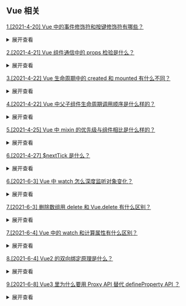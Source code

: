## Vue 相关

[1.[2021-4-20] Vue 中的事件修饰符和按键修饰符有哪些？ ](https://github.com/HJY-xh/plantTrees/issues/165)

<details>
<summary>展开查看</summary>
<pre>

### 事件修饰符

vue 提倡的是在方法中只有对数据的处理，所以提供了事件修饰符用于 DOM 的事件处理，常用的事件修饰符有以下几个：

-   . stop：阻止冒泡
-   . prevent：阻止默认事件的发生
-   . capture：捕获冒泡
-   . self：将事件绑定到自身，只有自身才能触发，通常用于避免冒泡事件的影响
-   . once：设置事件只能触发一次，比如按钮的点击等
-   . passive：该修饰符大概意思用于对 DOM 的默认事件进行性能优化，根据官网的例子比如超出最大范围的滚动条滚动的
-   . native：在父组件中给子组件绑定一个原生的事件，就将子组件变成了普通的 HTML 标签，不加'. native'事件是无法触 发的

### 按键修饰符

**官方给出的修饰符：**

```
.enter => // enter键
.tab => // tab键
.delete (捕获“删除”和“退格”按键) => // 删除键
.esc => // 取消键
.space => // 空格键
.up => // 上
.down => // 下
.left => // 左
.right => // 右
```

**自定义按键修饰符：**

```
// 可以使用 `v-on:keyup.f1`
Vue.config.keyCodes.f1 = 112
```

**系统辅助按键：**
仅在以下修饰符对应的按键被按下时，才会触发鼠标或键盘事件监听器

```
.ctrl
.alt
.shift
.meta
```

</pre>
</details>

[2.[2021-4-21] Vue 组件通信中的 props 检验是什么？](https://github.com/HJY-xh/plantTrees/issues/169)

<details>
<summary>展开查看</summary>
<pre>

### 为什么会有 props 校验？

想象一下当有一个人要使用组件的时候，他可能对于其要接受的参数有什么要求并不是很清楚，因此传入的参数可能会在开发子组件的人的意料之外，程序就会发生错误，就像我们在函数调用之前先检查一下函数一样，props 也可以进行一个预先检查。

平时调用函数的时候在函数开头的地方都是一坨糊糊的参数检查，这种写法很不好了，所有后来就有了校验器模式，校验器模式就是指把在函数开头的对参数校验的部分提取出来作为一个公共的部分来管理，让某个函数或方法来专门负责校验，当类型不正确的时候就抛个异常或者根本不去调用这个函数，很多框架设计时都是这么设计的（Spring MVC、Struts2 等等），props 也提供了这个功能，想一下如果没有这个功能的话，为了保证正确性我们可能需要在每次使用 props 属性之前都写一坨代码来检查。校验器最大的好处就是大多数情况下我们只需要声明我需要什么样的数据，让校验器检查好了再塞给我。

### 1.type

可以使用 type 来声明这个参数可以接受的数据的类型，语法示例：

    props: {
        num: Number
    }

**type 可接受多个类型：**

    props: {
        num: [Number, String]
    }

**type 可指定的类型**

-   String

-   Number

-   Boolean

-   Function

-   Object

-   Array

-   Symbol

### 2.required

可以使用 required 选项来声明这个参数是否必须传入：

    props: {
        num: {
            type: Number,
            required: true
        }
    }

### 3.default

使用 default 选项来指定当父组件未传入参数时 props 变量的默认值：

    props: {
        num: {
            type: Number,
            default: 123
        }
    }

**注意：当 type 的类型为 Array 或者 Object 的时候 default 必须是一个函数！**

    props: {
        num: {
            type: Array,
            default: function(){
                return ['12', '123'];
            }
        }
    }

### 4.validator

当校验规则很复杂，默认提供的校验规则无法满足的时候可以使用自定义函数来校验:

    props: {
        num: {
            validator: function(value){
                return value>=0 && value<=123;
            }
        }
    }

</pre>
</details>

[3.[2021-4-22] Vue 生命周期中的 created 和 mounted 有什么不同？](https://github.com/HJY-xh/plantTrees/issues/170)

<details>
<summary>展开查看</summary>
<pre>

### created

将 Vue 实例初始化，为仅存在于 Js 模型中的一个内存变量，并没有开始渲染

### mounted

组件在网页上真正的绘制完成后的状态，大部分情况下都是在 mounted 里编写方法

</pre>
</details>

[4.[2021-4-22] Vue 中父子组件生命周期调用顺序是什么样的？](https://github.com/HJY-xh/plantTrees/issues/171)

<details>
<summary>展开查看</summary>
<pre>

-   加载渲染的过程

父 beforeCreate->父 created->父 beforeMount->子 beforeCreate->子 created->子 beforeMount->子 mounted->父 mounted

-   子组件更新过程

父 beforeUpdate -> 子 beforeUpdate -> 子 updated -> 父 updated

-   父组件更新过程

父 beforeUpdate -> 父 updated

-   销毁过程

父 beforeDestroy -> 子 beforeDestroy -> 子 destroyed -> 父 destroyed

</pre>
</details>

[5.[2021-4-25] Vue 中 mixin 的优先级与组件相比是什么样的？](https://github.com/HJY-xh/plantTrees/issues/182)

<details>
<summary>展开查看</summary>
<pre>

### mixin 混入

-   **组件**中的 data 与 methods 优先级高于**mixin**中的 data 与 methods
-   生命周期函数，先执行 mixin 里面的，再执行组件里面的（都会执行）
-   自定义的属性，组件中的属性优先级高于 mixin 属性的优先级（可通过 `app.config.optionMergeStrategies.XXX` 重新配置）

</pre>
</details>

[6.[2021-4-27] $nextTick 是什么？](https://github.com/HJY-xh/plantTrees/issues/185)

<details>
<summary>展开查看</summary>
<pre>

看一下以下代码：

```
<template>
  <div id="app">
    <ul ref="ul1">
        <li v-for="(item, index) in list" :key="index">
            {{item}}
        </li>
    </ul>
    <button @click="addItem">添加一项</button>
  </div>
</template>

//下面为script中代码

data() {
      return {
        list: ['a', 'b', 'c']
      }
  },
  methods: {
    addItem() {
        this.list.push(`${Date.now()}`);
        this.list.push(`${Date.now()}`);
        this.list.push(`${Date.now()}`);
        //查看li个数
        const ulElem = this.$refs.ul1
        console.log( ulElem.childNodes.length )
  }
```

该部分效果图如下：
![img](https://github.com/HJY-xh/plantTrees/blob/master/Image/%E8%AF%84%E8%AE%BA%E5%8C%BA%E5%9B%BE%E7%89%87/issues_185/1.png)
点击**添加一项**后，会在列表中新增加三项：
![img](https://github.com/HJY-xh/plantTrees/blob/master/Image/%E8%AF%84%E8%AE%BA%E5%8C%BA%E5%9B%BE%E7%89%87/issues_185/2.png)
按理来说，新添加三个`li`之后，method 中在控制台输出`ul`的`childNodes`应该是 6 才对，从图中也能清晰地看出有 6 个`li`。很可惜，控制台输出的并不是 6：
![img](https://github.com/HJY-xh/plantTrees/blob/master/Image/%E8%AF%84%E8%AE%BA%E5%8C%BA%E5%9B%BE%E7%89%87/issues_185/3.png)

### 为什么会这样呢？

因为 Vue 是**异步渲染**，data 改变之后，DOM 并不会立刻渲染。那如果想要按照我们理解的那样输出 6，该怎么办呢？此时就应该使用$nextTick：

```
this.$nextTick(() => {
    // 获取 DOM 元素
    const ulElem = this.$refs.ul1
    console.log( ulElem.childNodes.length )
})
```

此时就是输出 6 了：
![img](https://github.com/HJY-xh/plantTrees/blob/master/Image/%E8%AF%84%E8%AE%BA%E5%8C%BA%E5%9B%BE%E7%89%87/issues_185/4.png)

### 总结

$nextTick 会等待 DOM 渲染完再回调，而且注意一点，页面渲染时会将 data 的修改做整合，多次 data 修改只会渲染一次

</pre>
</details>

[6.[2021-6-3] Vue 中 watch 怎么深度监听对象变化？](https://github.com/HJY-xh/plantTrees/issues/277)

<details>
<summary>展开查看</summary>
<pre>

**将 deep 设置成 ture 即可，代码如下：**

```
let vm = new Vue({
    el: "#app",
    data: {
        msg: {name: "北京"},
    },
    watch: {
        msg: {
            handler(newMsg, oldMsg){
                console.log(newMsg);
            },
            immediate: true,
            deep: true  //深度监听
        }
    }
```

</pre>
</details>

[7.[2021-6-3] 删除数组用 delete 和 Vue.delete 有什么区别？](https://github.com/HJY-xh/plantTrees/issues/278)

<details>
<summary>展开查看</summary>
<pre>

-   **delete**：只是被删除数组成员变为 empty/undefined，其他元素键值不变。
-   **Vue.delete**：直接删了数组成员，并改变了数组的键值（对象是响应式的，确保删除能触发更新视图，这个方法主要用于避开 Vue 不能检测到属性被删除的限制）

</pre>
</details>

[7.[2021-6-4] Vue 中的 watch 和计算属性有什么区别？](https://github.com/HJY-xh/plantTrees/issues/281)

<details>
<summary>展开查看</summary>
<pre>

> 通俗情况下，既能用 computed 实现又可以用 watch 监听来实现的功能，推荐用 computed，重点在于 computed 的**缓存功能**。

-   `computed` 属性是用来声明式地描述一个值依赖了其他的值，当所依赖的值或者变量改变时，计算属性也会跟着改变
-   `watch` 监听的是已经在 data 中定义的变量，当该变量变化时，会触发 watch 中的方法

</pre>
</details>

[8.[2021-6-4] Vue2 的双向绑定原理是什么？](https://github.com/HJY-xh/plantTrees/issues/282)

<details>
<summary>展开查看</summary>
<pre>

Vue 数据双向绑定是通过数据劫持结合发布者-订阅者模式的方式来实现的。利用了 `Object.defineProperty()` 这个方法重新定义了对象获取属性值（get）和设置属性值（set）。

</pre>
</details>

[9.[2021-6-8] Vue3 里为什么要用 Proxy API 替代 defineProperty API ？](https://github.com/HJY-xh/plantTrees/issues/289)

<details>
<summary>展开查看</summary>
<pre>

-

### defineProperty 最大的局限性是它只能针对单例属性进行监听

Vue2.x 中的响应式实现正是基于`defineProperty`中的`descriptor`对`data`中的属性做了遍历` + 递归，为每个属性设置了 getter、setter。

这也就是为什么 Vue 只能对 data 中预定义过的属性做出响应的原因，在 Vue 中使用下标的方式直接修改属性的值或者添加一个预先不存在的对象属性是无法做到 setter 监听的，这是`defineProperty`的局限性。

-

### `Proxy API` 的监听是针对一个对象的，那么对这个对象的所有操作会进入监听操作，这就完全可以代理所有属性，将会带来很大的性能提升和更优的代码。

Proxy 可以理解成在目标对象之前架设一层“拦截”，外界对该对象的访问都必须先通过这层拦截，因此提供了一种机制可以对外界的访问进行过滤和改写。

-

### 响应式是惰性的

在 Vue2 中，对于一个深层属性嵌套的对象，要劫持它内部深层次的变化，就需要递归遍历这个对象，**执行 Object.defineProperty 把每一层对象数据都变成响应式的，这无疑会有很大的性能消耗。**

在 Vue3 中，使用`Proxy API`并不能监听到对象内部深层次的属性变化，因此它的处理方式是在 getter 中去递归响应式，这样的好处是**真正访问到的内部属性才会变成响应式，简单地说就是按需实现响应式，减少性能消耗。**

如下图代码所示：

    let datas = {
      num: 0
    }
    let proxy = new Proxy(datas, {
      get(target, property) {
        return target[property[
      },
      set(target, property, value) {
        target[property] += value
      }
    })

</pre>
</details>
